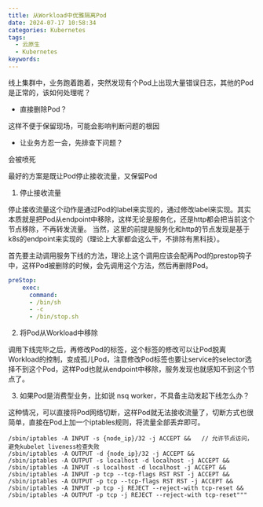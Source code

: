 ```yaml
---
title: 从Workload中优雅隔离Pod
date: 2024-07-17 10:58:34
categories: Kubernetes
tags:
  - 云原生
  - Kubernetes
keywords:
---
```



线上集群中，业务跑着跑着，突然发现有个Pod上出现大量错误日志，其他的Pod是正常的，该如何处理呢？

- 直接删除Pod？

这样不便于保留现场，可能会影响判断问题的根因

- 让业务方忍一会，先排查下问题？

会被喷死


最好的方案是既让Pod停止接收流量，又保留Pod
<!--more-->

1. 停止接收流量

停止接收流量这个动作是通过Pod的label来实现的，通过修改label来实现。其实本质就是把Pod从endpoint中移除，这样无论是服务化，还是http都会把当前这个节点移除，不再转发流量。
当然，这里的前提是服务化和http的节点发现是基于k8s的endpoint来实现的（理论上大家都会这么干，不排除有黑科技）。

首先要主动调用服务下线的方法，理论上这个调用应该会配再Pod的prestop钩子中，这样Pod被删除的时候，会先调用这个方法，然后再删除Pod。

```yaml
preStop:
    exec:
      command:
      - /bin/sh
      - -c
      - /bin/stop.sh
```

2. 将Pod从Workload中移除

调用下线完毕之后，再修改Pod的标签，这个标签的修改可以让Pod脱离Workload的控制，变成孤儿Pod，注意修改Pod标签也要让service的selector选择不到这个Pod，这样Pod也就从endpoint中移除，服务发现也就感知不到这个节点了。


3. 如果Pod是消费型业务，比如说 nsq worker，不具备主动发起下线怎么办？

这种情况，可以直接将Pod网络切断，这样Pod就无法接收流量了，切断方式也很简单，直接在Pod上加一个iptables规则，将流量全部丢弃即可。

```text
/sbin/iptables -A INPUT -s {node_ip}/32 -j ACCEPT &&   // 允许节点访问，避免kubelet liveness检查失败
/sbin/iptables -A OUTPUT -d {node_ip}/32 -j ACCEPT &&
/sbin/iptables -A OUTPUT -s localhost -d localhost -j ACCEPT &&
/sbin/iptables -A INPUT -s localhost -d localhost -j ACCEPT &&
/sbin/iptables -A INPUT -p tcp --tcp-flags RST RST -j ACCEPT &&
/sbin/iptables -A OUTPUT -p tcp --tcp-flags RST RST -j ACCEPT &&
/sbin/iptables -A INPUT -p tcp -j REJECT --reject-with tcp-reset &&
/sbin/iptables -A OUTPUT -p tcp -j REJECT --reject-with tcp-reset"""
```
